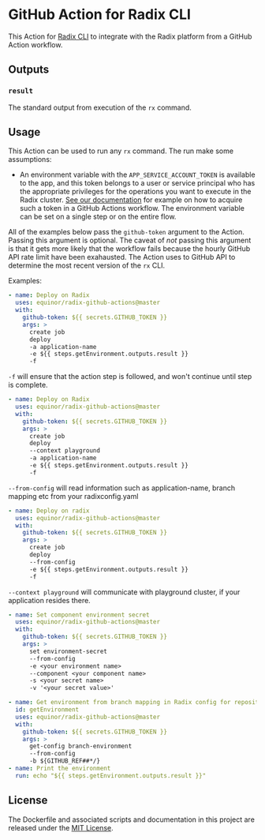 # GitHub Action for Radix CLI

This Action for [Radix CLI](https://github.com/equinor/radix-cli) to integrate with the Radix platform from a GitHub Action workflow.

## Outputs

### `result`

The standard output from execution of the `rx` command.

## Usage

This Action can be used to run any `rx` command. The run make some assumptions:

- An environment variable with the `APP_SERVICE_ACCOUNT_TOKEN` is available to the app, and this token belongs to a user or service principal who has the appropriate privileges for the operations you want to execute in the Radix cluster. [See our documentation](https://www.radix.equinor.com/guides/deploy-only/example-github-action-using-ad-service-principal-access-token.html#example-of-using-ad-service-principal-to-get-access-to-a-radix-application-in-a-github-action) for example on how to acquire such a token in a GitHub Actions workflow. The environment variable can be set on a single step or on the entire flow.

All of the examples below pass the `github-token` argument to the Action. Passing this argument is optional. The caveat of *not* passing this argument is that it gets more likely that the workflow fails because the hourly GitHub API rate limit have been exahausted. The Action uses to GitHub API to determine the most recent version of the `rx` CLI.

Examples:

```yaml
- name: Deploy on Radix
  uses: equinor/radix-github-actions@master
  with:
    github-token: ${{ secrets.GITHUB_TOKEN }}
    args: >
      create job
      deploy
      -a application-name
      -e ${{ steps.getEnvironment.outputs.result }}
      -f
```

`-f` will ensure that the action step is followed, and won't continue until step is complete.

```yaml
- name: Deploy on Radix
  uses: equinor/radix-github-actions@master
  with:
    github-token: ${{ secrets.GITHUB_TOKEN }}
    args: >
      create job
      deploy
      --context playground
      -a application-name
      -e ${{ steps.getEnvironment.outputs.result }}
      -f
```

`--from-config` will read information such as application-name, branch mapping etc from your radixconfig.yaml

```yaml
- name: Deploy on radix
  uses: equinor/radix-github-actions@master
  with:
    github-token: ${{ secrets.GITHUB_TOKEN }}
    args: >
      create job
      deploy
      --from-config
      -e ${{ steps.getEnvironment.outputs.result }}
      -f
```

`--context playground` will communicate with playground cluster, if your application resides there.

```yaml
- name: Set component environment secret
  uses: equinor/radix-github-actions@master
  with:
    github-token: ${{ secrets.GITHUB_TOKEN }}
    args: >
      set environment-secret
      --from-config
      -e <your environment name>
      --component <your component name>
      -s <your secret name>
      -v '<your secret value>'
```

```yaml
- name: Get environment from branch mapping in Radix config for repository
  id: getEnvironment
  uses: equinor/radix-github-actions@master
  with:
    github-token: ${{ secrets.GITHUB_TOKEN }}
    args: >
      get-config branch-environment
      --from-config
      -b ${GITHUB_REF##*/}
- name: Print the environment
  run: echo "${{ steps.getEnvironment.outputs.result }}"
```

## License

The Dockerfile and associated scripts and documentation in this project are released under the [MIT License](LICENSE).

